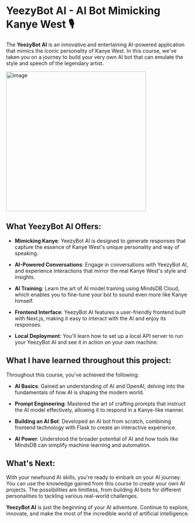 # YeezyBot AI - AI Bot Mimicking Kanye West 🎙️

The **YeezyBot AI** is an innovative and entertaining AI-powered application that mimics the iconic personality of Kanye West. In this course, we've taken you on a journey to build your very own AI bot that can emulate the style and speech of the legendary artist.

<img width="382" alt="image" src="https://github.com/ankitrout2903/Open-ai/assets/88599131/5e7c1c18-636f-47f9-a6de-8b4bc7950bca">


## What YeezyBot AI Offers:

- **Mimicking Kanye**: YeezyBot AI is designed to generate responses that capture the essence of Kanye West's unique personality and way of speaking.

- **AI-Powered Conversations**: Engage in conversations with YeezyBot AI, and experience interactions that mirror the real Kanye West's style and insights.

- **AI Training**: Learn the art of AI model training using MindsDB Cloud, which enables you to fine-tune your bot to sound even more like Kanye himself.

- **Frontend Interface**: YeezyBot AI features a user-friendly frontend built with Next.js, making it easy to interact with the AI and enjoy its responses.

- **Local Deployment**: You'll learn how to set up a local API server to run your YeezyBot AI and see it in action on your own machine.

## What I have learned throughout this project:

Throughout this course, you've achieved the following:

- **AI Basics**: Gained an understanding of AI and OpenAI, delving into the fundamentals of how AI is shaping the modern world.

- **Prompt Engineering**: Mastered the art of crafting prompts that instruct the AI model effectively, allowing it to respond in a Kanye-like manner.

- **Building an AI Bot**: Developed an AI bot from scratch, combining frontend technology with Flask to create an interactive experience.

- **AI Power**: Understood the broader potential of AI and how tools like MindsDB can simplify machine learning and automation.

## What's Next:

With your newfound AI skills, you're ready to embark on your AI journey. You can use the knowledge gained from this course to create your own AI projects. The possibilities are limitless, from building AI bots for different personalities to tackling various real-world challenges.

**YeezyBot AI** is just the beginning of your AI adventure. Continue to explore, innovate, and make the most of the incredible world of artificial intelligence.
